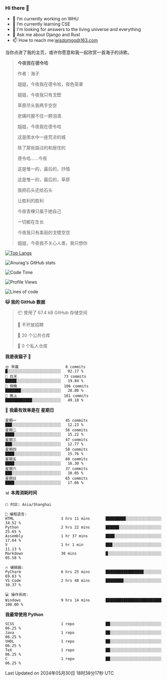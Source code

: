 ### Hi there 👋



- 🔭 I’m currently working on WHU
- 🌱 I’m currently learning CSE
- 🤔 I'm looking for answers to the living universe and everything
- 💬 Ask me about Django and Rust
- 📫 How to reach me:wisdomgo@163.com

当你点进了我的主页，或许你愿意和我一起欣赏一首海子的诗歌。

>**今夜我在德令哈**
>
>作者：海子
>
>姐姐，今夜我在德令哈，夜色笼罩
>
>姐姐，今夜我只有戈壁
>
>草原尽头我两手空空
>
>悲痛时握不住一颗泪滴
>
>姐姐，今夜我在德令哈
>
>这是雨水中一座荒凉的城
>
>除了那些路过的和居住的
>
>德令哈......今夜
>
>这是惟一的，最后的，抒情
>
>这是惟一的，最后的，草原
>
>我把石头还给石头
>
>让胜利的胜利
>
>今夜青稞只属于她自己
>
>一切都在生长
>
>今夜我只有美丽的戈壁空空
>
>姐姐，今夜我不关心人类，我只想你



[![Top Langs](https://github-readme-stats.vercel.app/api/top-langs/?username=wisdomgo&theme=onedark)](https://github.com/anuraghazra/github-readme-stats)

![Anurag's GitHub stats](https://github-readme-stats.vercel.app/api?username=wisdomgo&hide=contribs,stars&theme=synthwave)

<!--START_SECTION:waka-->
![Code Time](http://img.shields.io/badge/Code%20Time-201%20hrs%2012%20mins-blue)

![Profile Views](http://img.shields.io/badge/%E4%B8%AA%E4%BA%BA%E8%B5%84%E6%96%99%E8%A7%82%E7%9C%8B%E6%AC%A1%E6%95%B0-9-blue)

![Lines of code](https://img.shields.io/badge/%E4%BB%8E%E3%80%8CHello%20World%E3%80%8D%E8%B5%B7%E6%88%91%E5%B7%B2%E7%BB%8F%E5%86%99%E4%BA%86-634.1%20thousand%20%E8%A1%8C%E4%BB%A3%E7%A0%81-blue)

**🐱 我的 GitHub 数据** 

> 📦  使用了 67.4 kB GitHub 存储空间 
 > 
> 🚫 不开放招聘
 > 
> 📜 20 个公共仓库 
 > 
> 🔑 0 个私人仓库 
 > 
**我是夜猫子 🦉** 

```text
🌞 早晨                     8 commits           █░░░░░░░░░░░░░░░░░░░░░░░░   02.17 % 
🌆 白天                     73 commits          █████░░░░░░░░░░░░░░░░░░░░   19.84 % 
🌃 傍晚                     106 commits         ███████░░░░░░░░░░░░░░░░░░   28.80 % 
🌙 晚上                     181 commits         ████████████░░░░░░░░░░░░░   49.18 % 
```
📅 **我最有效率是在 星期日** 

```text
星期一                      45 commits          ███░░░░░░░░░░░░░░░░░░░░░░   12.23 % 
星期二                      56 commits          ████░░░░░░░░░░░░░░░░░░░░░   15.22 % 
星期三                      47 commits          ███░░░░░░░░░░░░░░░░░░░░░░   12.77 % 
星期四                      58 commits          ████░░░░░░░░░░░░░░░░░░░░░   15.76 % 
星期五                      60 commits          ████░░░░░░░░░░░░░░░░░░░░░   16.30 % 
星期六                      37 commits          ███░░░░░░░░░░░░░░░░░░░░░░   10.05 % 
星期日                      65 commits          ████░░░░░░░░░░░░░░░░░░░░░   17.66 % 
```


📊 **本周消耗时间** 

```text
🕑︎ 时区: Asia/Shanghai

💬 编程语言: 
HTML                     3 hrs 11 mins       █████████░░░░░░░░░░░░░░░░   34.52 % 
Python                   2 hrs 22 mins       ██████░░░░░░░░░░░░░░░░░░░   25.65 % 
Assembly                 1 hr 37 mins        ████░░░░░░░░░░░░░░░░░░░░░   17.64 % 
V                        1 hr 1 min          ███░░░░░░░░░░░░░░░░░░░░░░   11.13 % 
Markdown                 30 mins             █░░░░░░░░░░░░░░░░░░░░░░░░   05.58 % 

🔥 编辑器: 
PyCharm                  6 hrs 25 mins       █████████████████░░░░░░░░   69.63 % 
VS Code                  2 hrs 48 mins       ████████░░░░░░░░░░░░░░░░░   30.37 % 

💻 操作系统: 
Windows                  9 hrs 14 mins       █████████████████████████   100.00 % 
```

**我最常使用 Python** 

```text
SCSS                     1 repo              ██░░░░░░░░░░░░░░░░░░░░░░░   06.25 % 
Java                     1 repo              ██░░░░░░░░░░░░░░░░░░░░░░░   06.25 % 
VHDL                     1 repo              ██░░░░░░░░░░░░░░░░░░░░░░░   06.25 % 
TeX                      1 repo              ██░░░░░░░░░░░░░░░░░░░░░░░   06.25 % 
C                        1 repo              ██░░░░░░░░░░░░░░░░░░░░░░░   06.25 % 
```




 Last Updated on 2024年05月30日 18时38分17秒 UTC
<!--END_SECTION:waka-->
